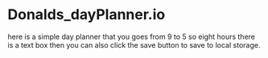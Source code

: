 # Donalds_dayPlanner.io

here is a simple day planner that you goes from 9 to 5 so eight hours there is a text box then you can also click the save button to save to local storage.

